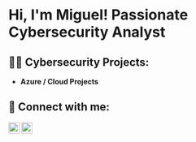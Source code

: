<h1>Hi, I'm Miguel! Passionate Cybersecurity Analyst</h1>

<h2>👨‍💻 Cybersecurity Projects:</h2>

- <b>Azure / Cloud Projects </b>




<h2> 🤳 Connect with me:</h2>


[<img align="left" alt="JoshMadakor | LinkedIn" width="22px" src="https://cdn.jsdelivr.net/npm/simple-icons@v3/icons/linkedin.svg" />][linkedin]
[<img align="left" alt="JoshMadakor | Instagram" width="22px" src="https://cdn.jsdelivr.net/npm/simple-icons@v3/icons/instagram.svg" />][instagram]



[instagram]: https://www.instagram.com/the.miguel.farias/
[linkedin]: https://linkedin.com/in/themiguelfarias

